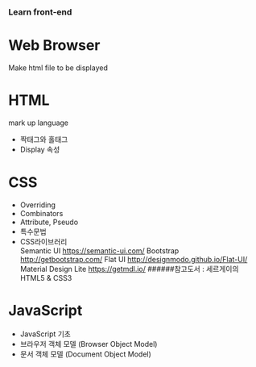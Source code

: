 ### Learn front-end
# Web Browser
Make html file to be displayed

# HTML
mark up language
 - 짝태그와 홀태그
 - Display 속성

# CSS
- Overriding
- Combinators
- Attribute, Pseudo
- 특수문법
- CSS라이브러리  
Semantic UI	https://semantic-ui.com/
Bootstrap	http://getbootstrap.com/
Flat UI	http://designmodo.github.io/Flat-UI/
Material Design Lite	https://getmdl.io/
######참고도서 : 세르게이의 HTML5 & CSS3

# JavaScript
- JavaScript 기초
- 브라우저 객체 모델 (Browser Object Model)
- 문서 객체 모델 (Document Object Model)





 
